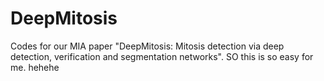# DeepMitosis
Codes for our MIA paper "DeepMitosis: Mitosis detection via deep detection, verification and segmentation networks".
SO this is so easy for me. hehehe
